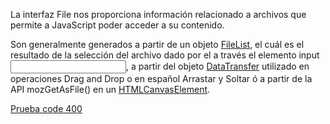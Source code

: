 La interfaz File nos proporciona información relacionado a archivos que permite a JavaScript poder acceder a su contenido.

Son generalmente generados a partir de un objeto [FileList](https://developer.mozilla.org/en-US/docs/Web/API/FileList), el cuál es el resultado de la selección del archivo dado por el a través el elemento input[<input>](https://developer.mozilla.org/en-US/docs/Web/HTML/Element/Input), a partir del objeto [DataTransfer](https://developer.mozilla.org/en-US/docs/Web/API/DataTransfer) utilizado en operaciones Drag and Drop o en español Arrastar y Soltar ó a partir de la API mozGetAsFile() en un [HTMLCanvasElement](https://developer.mozilla.org/en-US/docs/Web/API/Canvas_API).

[Prueba code 400](https://httpstat.us/404)